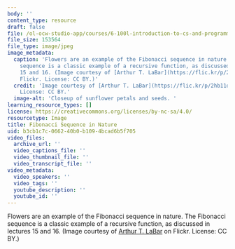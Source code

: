 ```yaml
---
body: ''
content_type: resource
draft: false
file: /ol-ocw-studio-app/courses/6-100l-introduction-to-cs-and-programming-using-python-fall-2022/mit6_100l_f22.jpeg
file_size: 153564
file_type: image/jpeg
image_metadata:
  caption: 'Flowers are an example of the Fibonacci sequence in nature. The Fibonacci
    sequence is a classic example of a recursive function, as discussed in lectures
    15 and 16. (Image courtesy of [Arthur T. LaBar](https://flic.kr/p/2hb11de) on
    Flickr. License: CC BY.)'
  credit: 'Image courtesy of [Arthur T. LaBar](https://flic.kr/p/2hb11de) on Flickr.
    License: CC BY.'
  image-alt: 'Closeup of sunflower petals and seeds. '
learning_resource_types: []
license: https://creativecommons.org/licenses/by-nc-sa/4.0/
resourcetype: Image
title: Fibonacci Sequence in Nature
uid: b3cb1c7c-0662-40b0-b109-4bcad6b5f705
video_files:
  archive_url: ''
  video_captions_file: ''
  video_thumbnail_file: ''
  video_transcript_file: ''
video_metadata:
  video_speakers: ''
  video_tags: ''
  youtube_description: ''
  youtube_id: ''
---
```

Flowers are an example of the Fibonacci sequence in nature. The Fibonacci sequence is a classic example of a recursive function, as discussed in lectures 15 and 16. (Image courtesy of [Arthur T. LaBar](https://flic.kr/p/2hb11de) on Flickr. License: CC BY.)